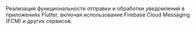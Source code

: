 Реализация функциональности отправки и обработки уведомлений в приложениях Flutter, включая использование Firebase Cloud Messaging (FCM) и других сервисов.